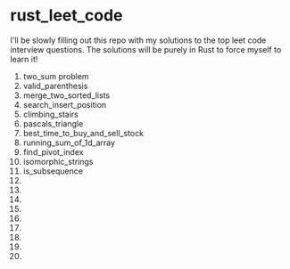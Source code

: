 # rust_leet_code

I'll be slowly filling out this repo with my solutions to the top leet code interview questions.
The solutions will be purely in Rust to force myself to learn it!

1) two_sum problem
2) valid_parenthesis
3) merge_two_sorted_lists
4) search_insert_position
5) climbing_stairs
6) pascals_triangle
7) best_time_to_buy_and_sell_stock
8) running_sum_of_1d_array
9) find_pivot_index
10) isomorphic_strings
11) is_subsequence
12)
13)
14)
15)
16)
17)
18)
19)
20)
